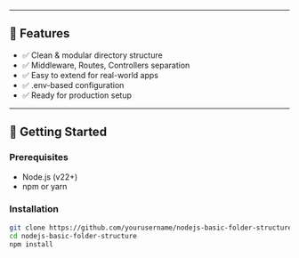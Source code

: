 
---

## 📌 Features
- ✅ Clean & modular directory structure  
- ✅ Middleware, Routes, Controllers separation  
- ✅ Easy to extend for real-world apps  
- ✅ .env-based configuration  
- ✅ Ready for production setup

---

## 🧪 Getting Started

### Prerequisites
- Node.js (v22+)
- npm or yarn

### Installation
```bash
git clone https://github.com/yourusername/nodejs-basic-folder-structure.git
cd nodejs-basic-folder-structure
npm install
